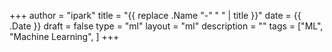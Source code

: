 +++
author = "ipark"
title = "{{ replace .Name "-" " " | title }}"
date =  {{ .Date }}
draft =  false
type = "ml"
layout = "ml"
description = ""
tags = ["ML", "Machine Learning",
]
+++
